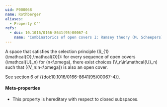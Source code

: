 ```yaml
---
uid: P000068
name: Rothberger
aliases:
  - Property C''
refs:
  - doi: 10.1016/0166-8641(95)00067-4
    name: "Combinatorics of open covers I: Ramsey theory (M. Scheepers)"
---
```

A space that satisfies the selection principle
\(S_{1}(\mathcal{O},\mathcal{O})\): for every sequence of open covers
\(\mathcal{U}_n\) for \(n<\omega\), there exist choices
\(V_n\in\mathcal{U}_n\) such that \(\{V_n:n<\omega\}\) is
also an open cover.

See section 6 of {{doi:10.1016/0166-8641(95)00067-4}}.

#### Meta-properties

- This property is hereditary with respect to closed subspaces.
